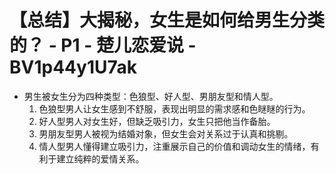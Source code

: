 # 【总结】大揭秘，女生是如何给男生分类的？ - P1 - 楚儿恋爱说 - BV1p44y1U7ak

-   男生被女生分为四种类型：色狼型、好人型、男朋友型和情人型。
    1.  色狼型男人让女生感到不舒服，表现出明显的需求感和色瞇瞇的行为。
    2.  好人型男人对女生好，但缺乏吸引力，女生只把他当作备胎。
    3.  男朋友型男人被视为结婚对象，但女生会对关系过于认真和挑剔。
    4.  情人型男人懂得建立吸引力，注重展示自己的价值和调动女生的情绪，有利于建立纯粹的爱情关系。